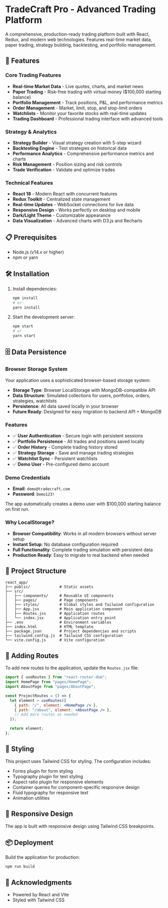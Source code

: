# TradeCraft Pro - Advanced Trading Platform

A comprehensive, production-ready trading platform built with React, Redux, and modern web technologies. Features real-time market data, paper trading, strategy building, backtesting, and portfolio management.

## 🚀 Features

### Core Trading Features
- **Real-time Market Data** - Live quotes, charts, and market news
- **Paper Trading** - Risk-free trading with virtual money ($100,000 starting balance)
- **Portfolio Management** - Track positions, P&L, and performance metrics
- **Order Management** - Market, limit, stop, and stop-limit orders
- **Watchlists** - Monitor your favorite stocks with real-time updates
- **Trading Dashboard** - Professional trading interface with advanced tools

### Strategy & Analytics
- **Strategy Builder** - Visual strategy creation with 5-step wizard
- **Backtesting Engine** - Test strategies on historical data
- **Performance Analytics** - Comprehensive performance metrics and charts
- **Risk Management** - Position sizing and risk controls
- **Trade Verification** - Validate and optimize trades

### Technical Features
- **React 18** - Modern React with concurrent features
- **Redux Toolkit** - Centralized state management
- **Real-time Updates** - WebSocket connections for live data
- **Responsive Design** - Works perfectly on desktop and mobile
- **Dark/Light Theme** - Customizable appearance
- **Data Visualization** - Advanced charts with D3.js and Recharts

## 📋 Prerequisites

- Node.js (v14.x or higher)
- npm or yarn

## 🛠️ Installation

1. Install dependencies:
   ```bash
   npm install
   # or
   yarn install
   ```
   
2. Start the development server:
   ```bash
   npm start
   # or
   yarn start
   ```

## 🗄️ Data Persistence

### Browser Storage System
Your application uses a sophisticated browser-based storage system:
- **Storage Type**: Browser LocalStorage with MongoDB-compatible API
- **Data Structure**: Simulated collections for users, portfolios, orders, strategies, watchlists
- **Persistence**: All data saved locally in your browser
- **Future Ready**: Designed for easy migration to backend API + MongoDB

### Features
- ✅ **User Authentication** - Secure login with persistent sessions
- ✅ **Portfolio Persistence** - All trades and positions saved locally
- ✅ **Order History** - Complete trading history stored
- ✅ **Strategy Storage** - Save and manage trading strategies
- ✅ **Watchlist Sync** - Persistent watchlists
- ✅ **Demo User** - Pre-configured demo account

### Demo Credentials
- **Email**: `demo@tradecraft.com`
- **Password**: `Demo123!`

The app automatically creates a demo user with $100,000 starting balance on first run.

### Why LocalStorage?
- **Browser Compatibility**: Works in all modern browsers without server setup
- **Instant Setup**: No database configuration required
- **Full Functionality**: Complete trading simulation with persistent data
- **Production Ready**: Easy to migrate to real backend when needed

## 📁 Project Structure

```
react_app/
├── public/             # Static assets
├── src/
│   ├── components/     # Reusable UI components
│   ├── pages/          # Page components
│   ├── styles/         # Global styles and Tailwind configuration
│   ├── App.jsx         # Main application component
│   ├── Routes.jsx      # Application routes
│   └── index.jsx       # Application entry point
├── .env                # Environment variables
├── index.html          # HTML template
├── package.json        # Project dependencies and scripts
├── tailwind.config.js  # Tailwind CSS configuration
└── vite.config.js      # Vite configuration
```

## 🧩 Adding Routes

To add new routes to the application, update the `Routes.jsx` file:

```jsx
import { useRoutes } from "react-router-dom";
import HomePage from "pages/HomePage";
import AboutPage from "pages/AboutPage";

const ProjectRoutes = () => {
  let element = useRoutes([
    { path: "/", element: <HomePage /> },
    { path: "/about", element: <AboutPage /> },
    // Add more routes as needed
  ]);

  return element;
};
```

## 🎨 Styling

This project uses Tailwind CSS for styling. The configuration includes:

- Forms plugin for form styling
- Typography plugin for text styling
- Aspect ratio plugin for responsive elements
- Container queries for component-specific responsive design
- Fluid typography for responsive text
- Animation utilities

## 📱 Responsive Design

The app is built with responsive design using Tailwind CSS breakpoints.


## 📦 Deployment

Build the application for production:

```bash
npm run build
```

## 🙏 Acknowledgments

- Powered by React and Vite
- Styled with Tailwind CSS



 
